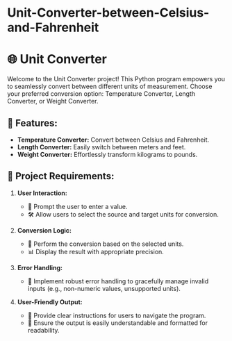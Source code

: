 # Unit-Converter-between-Celsius-and-Fahrenheit
# 🌐 Unit Converter

Welcome to the Unit Converter project! This Python program empowers you to seamlessly convert between different units of measurement. Choose your preferred conversion option: Temperature Converter, Length Converter, or Weight Converter.

## 🚀 Features:

- **Temperature Converter:** Convert between Celsius and Fahrenheit.
- **Length Converter:** Easily switch between meters and feet.
- **Weight Converter:** Effortlessly transform kilograms to pounds.

## 🎯 Project Requirements:

1. **User Interaction:**
   - 📝 Prompt the user to enter a value.
   - 🛠️ Allow users to select the source and target units for conversion.

2. **Conversion Logic:**
   - 🔄 Perform the conversion based on the selected units.
   - 📊 Display the result with appropriate precision.

3. **Error Handling:**
   - 🚨 Implement robust error handling to gracefully manage invalid inputs (e.g., non-numeric values, unsupported units).

4. **User-Friendly Output:**
   - 📢 Provide clear instructions for users to navigate the program.
   - 📄 Ensure the output is easily understandable and formatted for readability.
